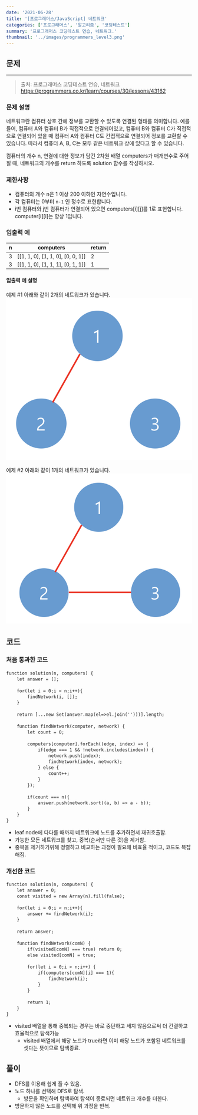 ```yaml
---
date: '2021-06-28'
title: '[프로그래머스/JavaScript] 네트워크'
categories: ['프로그래머스', '알고리즘', '코딩테스트']
summary: '프로그래머스 코딩테스트 연습, 네트워크.'
thumbnail: '../images/programmers_level3.png'
---
```


## 문제

---

> 출처: 프로그래머스 코딩테스트 연습, 네트워크<br>https://programmers.co.kr/learn/courses/30/lessons/43162

### 문제 설명

네트워크란 컴퓨터 상호 간에 정보를 교환할 수 있도록 연결된 형태를 의미합니다. 예를 들어, 컴퓨터 A와 컴퓨터 B가 직접적으로 연결되어있고, 컴퓨터 B와 컴퓨터 C가 직접적으로 연결되어 있을 때 컴퓨터 A와 컴퓨터 C도 간접적으로 연결되어 정보를 교환할 수 있습니다. 따라서 컴퓨터 A, B, C는 모두 같은 네트워크 상에 있다고 할 수 있습니다.

컴퓨터의 개수 n, 연결에 대한 정보가 담긴 2차원 배열 computers가 매개변수로 주어질 때, 네트워크의 개수를 return 하도록 solution 함수를 작성하시오.

### 제한사항

- 컴퓨터의 개수 n은 1 이상 200 이하인 자연수입니다.
- 각 컴퓨터는 0부터 `n-1` 인 정수로 표현합니다.
- i번 컴퓨터와 j번 컴퓨터가 연결되어 있으면 computers[i][j]를 1로 표현합니다.
  computer[i][i]는 항상 1입니다.

### 입출력 예

| n   | computers                         | return |
| --- | --------------------------------- | ------ |
| 3   | [[1, 1, 0], [1, 1, 0], [0, 0, 1]] | 2      |
| 3   | [[1, 1, 0], [1, 1, 1], [0, 1, 1]] | 1      |

#### 입출력 예 설명

예제 #1
아래와 같이 2개의 네트워크가 있습니다.
![network1](../images/네트워크1.png)

예제 #2
아래와 같이 1개의 네트워크가 있습니다.
![network2](../images/네트워크2.png)

## 코드

### 처음 통과한 코드

```
function solution(n, computers) {
    let answer = [];

    for(let i = 0;i < n;i++){
        findNetwork(i, []);
    }

    return [...new Set(answer.map(el=>el.join('')))].length;

    function findNetwork(computer, network) {
        let count = 0;

        computers[computer].forEach((edge, index) => {
            if(edge === 1 && !network.includes(index)) {
                network.push(index);
                findNetwork(index, network);
            } else {
                count++;
            }
        });

        if(count === n){
            answer.push(network.sort((a, b) => a - b));
        }
    }
}
```

- leaf node에 다다를 때까지 네트워크에 노드를 추가하면서 재귀호출함.
- 가능한 모든 네트워크를 찾고, 중복(순서만 다른 것)을 제거함.
- 중복을 제거하기위해 정렬하고 비교하는 과정이 필요해 비효율 적이고, 코드도 복잡해짐.

### 개선한 코드

```
function solution(n, computers) {
    let answer = 0;
    const visited = new Array(n).fill(false);

    for(let i = 0;i < n;i++){
        answer += findNetwork(i);
    }

    return answer;

    function findNetwork(comN) {
        if(visited[comN] === true) return 0;
        else visited[comN] = true;

        for(let i = 0;i < n;i++) {
            if(computers[comN][i] === 1){
                findNetwork(i);
            }
        }

        return 1;
    }
}
```

- visited 배열을 통해 중복되는 경우는 바로 중단하고 세지 않음으로써 더 간결하고 효율적으로 탐색가능
  - visited 배열에서 해당 노드가 true라면 이미 해당 노드가 포함된 네트워크를 셋다는 뜻이므로 탐색종료.

## 풀이

- DFS를 이용해 쉽게 풀 수 있음.
- 노드 하나를 선택해 DFS로 탐색.
  - 방문을 확인하며 탐색하여 탐색이 종료되면 네트워크 개수를 더한다.
- 방문하지 않은 노드를 선택해 위 과정을 반복.
